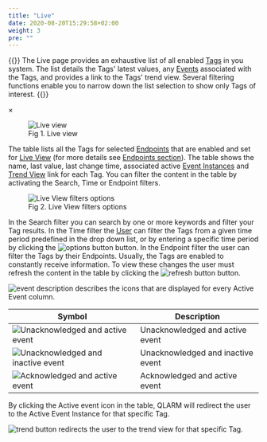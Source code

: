 ```yaml
---
title: "Live"
date: 2020-08-20T15:29:58+02:00
weight: 3
pre: ""
---
```


{{<lead>}}
The Live page provides an exhaustive list of all enabled [Tags](/glossary#tag) in you system. The list details the Tags' latest values, any [Events](/glossary#event) associated with the Tags, and provides a link to the Tags' trend view. 
Several filtering functions enable you to narrow down the list selection to show only Tags of interest. 
{{</lead>}}

<!-- The Modal -->
<div id="myModal" class="modal">
  <span class="close">&times;</span>
  <img class="modal-content" id="img01">
  <div id="caption"></div>
</div>

<figure class="image_container">
    <img class="center_image myImg" onClick="reply_click(this)"  id="live_view" src="/live_view.png" alt="Live view">
    <figcaption >Fig 1. Live view</figcaption>
</figure>

The table lists all the Tags for selected [Endpoints](/glossary#endpoint) that are enabled and set for [Live View](/glossary#view) (for more details see [Endpoints section](/configuration/endpoints)). The table shows the name, last value, last change time, associated active [Event Instances](/glossary#event-instance) and [Trend View](/glossary#view) link for each Tag. You can filter the content in the table by activating the Search, Time or Endpoint filters.

<figure class="image_container">
    <img class="center_image myImg" onClick="reply_click(this)"  id="live_filter_options" src="/live_filter_options.png" alt="Live View filters options">
    <figcaption >Fig 2. Live View filters options</figcaption>
</figure>

In the Search filter you can search by one or more keywords and filter your Tag results. In the Time filter the [User](/glossary#user) can filter the Tags from a given time period predefined in the drop down list, or by entering a specific time period by clicking the  <img src="/options_button.png" alt="options button" class = "logo_resize"> button. In the Endpoint filter the user can filter the Tags by their Endpoints. Usually, the Tags are enabled to constantly receive information. To view these changes the user must refresh the content in the table by clicking the <img src="/refresh_button.png" alt="refresh button" class = "logo_resize"> button.

<img src="/event_description.png" alt="event description" class = "logo_resize"> describes the icons that are displayed for every Active Event column.

| Symbol                                                                                 | Description                       |
| -------------------------------------------------------------------------------------- | --------------------------------- |
| <img src="/ua-a-e.png" alt="Unacknowledged and active event" class = "logo_resize">    | Unacknowledged and active event   |
| <img src="/ua-ia-e.png" alt="Unacknowledged and inactive event" class = "logo_resize"> | Unacknowledged and inactive event |
| <img src="/a-a-e.png" alt="Acknowledged and active event" class = "logo_resize">       | Acknowledged and active event     |

By clicking the Active event icon in the table, QLARM will redirect the user to the Active Event Instance for that specific Tag.

<img src="/trend_button.png" alt="trend button" class = "logo_resize"> redirects the user to the trend view for that specific Tag.

<script>
// Get the modal
var modal = document.getElementById("myModal");

var modalImg = document.getElementById("img01");
var captionText = document.getElementById("caption");
function reply_click(img)
{
    modal.style.display = "block";
    modalImg.src = img.src;
    captionText.innerHTML = img.alt;
}

modal.onclick = function() { 
  modal.style.display = "none";
}

document.addEventListener('keyup', function(e) {
    if (e.keyCode == 27) {
        modal.style.display = "none";
    }
});
</script>